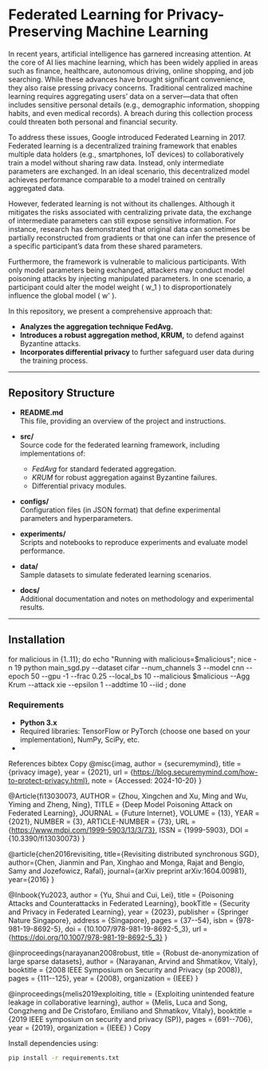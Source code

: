 # Federated Learning for Privacy-Preserving Machine Learning

In recent years, artificial intelligence has garnered increasing attention. At the core of AI lies machine learning, which has been widely applied in areas such as finance, healthcare, autonomous driving, online shopping, and job searching. While these advances have brought significant convenience, they also raise pressing privacy concerns. Traditional centralized machine learning requires aggregating users’ data on a server—data that often includes sensitive personal details (e.g., demographic information, shopping habits, and even medical records). A breach during this collection process could threaten both personal and financial security.

To address these issues, Google introduced Federated Learning in 2017. Federated learning is a decentralized training framework that enables multiple data holders (e.g., smartphones, IoT devices) to collaboratively train a model without sharing raw data. Instead, only intermediate parameters are exchanged. In an ideal scenario, this decentralized model achieves performance comparable to a model trained on centrally aggregated data.

However, federated learning is not without its challenges. Although it mitigates the risks associated with centralizing private data, the exchange of intermediate parameters can still expose sensitive information. For instance, research has demonstrated that original data can sometimes be partially reconstructed from gradients or that one can infer the presence of a specific participant’s data from these shared parameters.

Furthermore, the framework is vulnerable to malicious participants. With only model parameters being exchanged, attackers may conduct model poisoning attacks by injecting manipulated parameters. In one scenario, a participant could alter the model weight \( w_1 \) to disproportionately influence the global model \( w' \).

In this repository, we present a comprehensive approach that:
- **Analyzes the aggregation technique FedAvg.**
- **Introduces a robust aggregation method, KRUM,** to defend against Byzantine attacks.
- **Incorporates differential privacy** to further safeguard user data during the training process.

---

## Repository Structure

- **README.md**  
  This file, providing an overview of the project and instructions.
  
- **src/**  
  Source code for the federated learning framework, including implementations of:
  - *FedAvg* for standard federated aggregation.
  - *KRUM* for robust aggregation against Byzantine failures.
  - Differential privacy modules.

- **configs/**  
  Configuration files (in JSON format) that define experimental parameters and hyperparameters.

- **experiments/**  
  Scripts and notebooks to reproduce experiments and evaluate model performance.

- **data/**  
  Sample datasets to simulate federated learning scenarios.

- **docs/**  
  Additional documentation and notes on methodology and experimental results.

---

## Installation
for malicious in {1..11}; do     echo "Running with malicious=$malicious";     nice -n 19 python main_sgd.py --dataset cifar --num_channels 3 --model cnn --epoch 50 --gpu -1 --frac 0.25 --local_bs 10 --malicious $malicious --Agg Krum --attack xie --epsilon 1 --addtime 
10 --iid ; done

### Requirements
- **Python 3.x**
- Required libraries: TensorFlow or PyTorch (choose one based on your implementation), NumPy, SciPy, etc.
- 

References
bibtex
Copy
@misc{imag,
  author = {securemymind},
  title = {privacy image},
  year = {2021},
  url = {https://blog.securemymind.com/how-to-protect-privacy.html},
  note = {Accessed: 2024-10-20}
}

@Article{fi13030073,
  AUTHOR = {Zhou, Xingchen and Xu, Ming and Wu, Yiming and Zheng, Ning},
  TITLE = {Deep Model Poisoning Attack on Federated Learning},
  JOURNAL = {Future Internet},
  VOLUME = {13},
  YEAR = {2021},
  NUMBER = {3},
  ARTICLE-NUMBER = {73},
  URL = {https://www.mdpi.com/1999-5903/13/3/73},
  ISSN = {1999-5903},
  DOI = {10.3390/fi13030073}
}

@article{chen2016revisiting,
  title={Revisiting distributed synchronous SGD},
  author={Chen, Jianmin and Pan, Xinghao and Monga, Rajat and Bengio, Samy and Jozefowicz, Rafal},
  journal={arXiv preprint arXiv:1604.00981},
  year={2016}
}

@Inbook{Yu2023,
  author = {Yu, Shui and Cui, Lei},
  title = {Poisoning Attacks and Counterattacks in Federated Learning},
  bookTitle = {Security and Privacy in Federated Learning},
  year = {2023},
  publisher = {Springer Nature Singapore},
  address = {Singapore},
  pages = {37--54},
  isbn = {978-981-19-8692-5},
  doi = {10.1007/978-981-19-8692-5_3},
  url = {https://doi.org/10.1007/978-981-19-8692-5_3}
}

@inproceedings{narayanan2008robust,
  title = {Robust de-anonymization of large sparse datasets},
  author = {Narayanan, Arvind and Shmatikov, Vitaly},
  booktitle = {2008 IEEE Symposium on Security and Privacy (sp 2008)},
  pages = {111--125},
  year = {2008},
  organization = {IEEE}
}

@inproceedings{melis2019exploiting,
  title = {Exploiting unintended feature leakage in collaborative learning},
  author = {Melis, Luca and Song, Congzheng and De Cristofaro, Emiliano and Shmatikov, Vitaly},
  booktitle = {2019 IEEE symposium on security and privacy (SP)},
  pages = {691--706},
  year = {2019},
  organization = {IEEE}
}
Copy


Install dependencies using:
```bash
pip install -r requirements.txt

